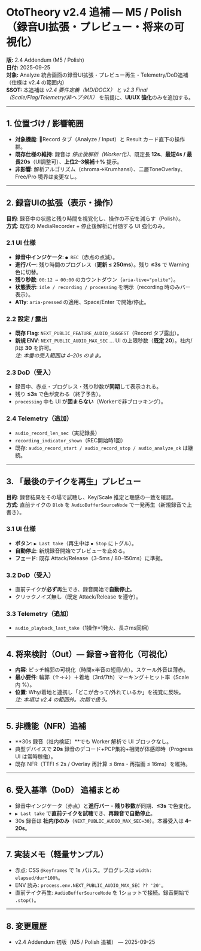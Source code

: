 # OtoTheory v2.4 追補 — M5 / Polish（録音UI拡張・プレビュー・将来の可視化）

**版:** 2.4 Addendum (M5 / Polish)  
**日付:** 2025-09-25  
**対象:** Analyze 統合画面の録音UI拡張・プレビュー再生・Telemetry/DoD追補（仕様は v2.4 の範囲内）  
**SSOT:** 本追補は *v2.4 要件定義（MD/DOCX）* と *v2.3 Final（Scale/Flag/Telemetry/非ヘプタUI）* を前提に、**UI/UX 強化**のみを追加する。

---

## 1. 位置づけ / 影響範囲
- **対象機能**: 🎤Record タブ（Analyze / Input）と Result カード直下の操作群。  
- **既存仕様の維持**: 録音は *停止後解析（Worker化）*、既定長 **12s**、**最短4s / 最長20s**（UI調整可）、**上位2–3候補＋%** 提示。  
- **非影響**: 解析アルゴリズム（chroma→Krumhansl）、二層ToneOverlay、Free/Pro 境界は変更なし。

---

## 2. 録音UIの拡張（表示・操作）
**目的**: 録音中の状態と残り時間を視覚化し、操作の不安を減らす（Polish）。  
**方式**: 既存の MediaRecorder + 停止後解析に付随する UI 強化のみ。

### 2.1 UI 仕様
- **録音中インジケータ**: `● REC`（赤点の点滅）。
- **進行バー**: 残り時間のプログレス（**更新 ≤ 250ms**）。残り **≤3s** で Warning 色に切替。
- **残り秒数**: `00:12 → 00:00` のカウントダウン（`aria-live="polite"`）。
- **状態表示**: `idle / recording / processing` を明示（recording 時のみバー表示）。
- **A11y**: `aria-pressed` の適用、Space/Enter で開始/停止。

### 2.2 設定 / 露出
- **既存 Flag**: `NEXT_PUBLIC_FEATURE_AUDIO_SUGGEST`（Record タブ露出）。
- **新規 ENV**: `NEXT_PUBLIC_AUDIO_MAX_SEC` … UI の上限秒数（**既定 20**）。社内/βは **30** を許可。  
  *注: 本番の受入範囲は 4–20s のまま。*

### 2.3 DoD（受入）
- 録音中、赤点・プログレス・残り秒数が**同期**して表示される。
- 残り **≤3s** で色が変わる（終了予告）。
- `processing` 中も UI が**固まらない**（Workerで非ブロッキング）。

### 2.4 Telemetry（追加）
- `audio_record_len_sec`（実記録長）
- `recording_indicator_shown`（REC開始時1回）
- 既存: `audio_record_start / audio_record_stop / audio_analyze_ok` は継続。

---

## 3. 「最後のテイクを再生」プレビュー
**目的**: 録音結果をその場で試聴し、Key/Scale 推定と聴感の一致を確認。  
**方式**: 直前テイクの `Blob` を `AudioBufferSourceNode` で一発再生（新規録音で上書き）。

### 3.1 UI 仕様
- **ボタン**: `▶︎ Last take`（再生中は `⏹︎ Stop` にトグル）。
- **自動停止**: 新規録音開始でプレビューを止める。
- **フェード**: 既存 Attack/Release（3–5ms / 80–150ms）に準拠。

### 3.2 DoD（受入）
- 直前テイクが**必ず**再生でき、録音開始で**自動停止**。
- クリックノイズ無し（既定 Attack/Release を遵守）。

### 3.3 Telemetry（追加）
- `audio_playback_last_take`（1操作=1発火、長さms同梱）

---

## 4. 将来検討（Out）— 録音→音符化（可視化）
- **内容**: ピッチ輪郭の可視化（時間×半音の短冊/点）。スケール外音は薄赤。
- **最小要件**: 輪郭（↑→↓）＋着地（3rd/7th）マーキング＋ヒット率（Scale 内 %）。
- **位置**: Why/着地と連携し「どこが合って/外れているか」を視覚に反映。  
*注: 本項は v2.4 の範囲外。次期で扱う。*

---

## 5. 非機能（NFR）追補
- **30s 録音（社内検証）**でも Worker 解析で UI ブロックなし。
- 典型デバイスで **20s** 録音のデコード+PCP集約+相関が体感即時（Progress UI は常時稼働）。
- 既存 NFR（TTFI ≤ 2s / Overlay 再計算 ≤ 8ms・再描画 ≤ 16ms）を維持。

---

## 6. 受入基準（DoD） 追補まとめ
- 録音中インジケータ（赤点）と**進行バー**・**残り秒数**が同期、**≤3s** で色変化。
- `▶︎ Last take` で**直前テイクを試聴**でき、**再録音で自動停止**。
- 30s 録音は **社内/βのみ**（`NEXT_PUBLIC_AUDIO_MAX_SEC=30`）。本番受入は **4–20s**。

---

## 7. 実装メモ（軽量サンプル）
- 赤点: CSS `@keyframes` で 1s パルス。プログレスは `width: elapsed/dur*100%`。
- ENV 読み: `process.env.NEXT_PUBLIC_AUDIO_MAX_SEC ?? '20'`。
- 直前テイク再生: `AudioBufferSourceNode` を 1ショットで接続。録音開始で `.stop()`。

---

## 8. 変更履歴
- v2.4 Addendum 初版（M5 / Polish 追補） — 2025-09-25

